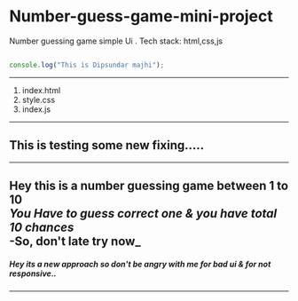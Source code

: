 # Number-guess-game-mini-project
Number guessing game simple Ui . Tech stack: html,css,js


```javascript

console.log("This is Dipsundar majhi");

```




---

1. index.html
2. style.css
3. index.js

---

## This is testing some new fixing.....

---

__Hey this is a number guessing game between 1 to 10__  
_You Have to guess correct one & you have total 10 chances_  
-So, don't late try now_  
 ---
 
 ##### Hey its a new approach so don't be angry with me for bad ui & for not responsive..
 
 ----
